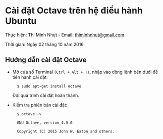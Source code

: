 # Cài đặt Octave trên hệ điều hành Ubuntu

Thực hiện: Thi Minh Nhựt - Email: thiminhnhut@gmail.com

Thời gian: Ngày 02 tháng 10 năm 2016

## Hướng dẫn cài đặt Octave

* Mở cửa số Terminal `(Ctrl + Alt + T)`, nhập vào dòng lệnh bên dưới để tiến hành cài đặt:

		$ sudo apt-get install octave
	
	Đợi quá trình cài đặt hoàn thành.

* Kiểm tra phiên bản cài đặt:

		$ octave -v
		
		GNU Octave, version 4.0.0
		
		Copyright (C) 2015 John W. Eaton and others.

